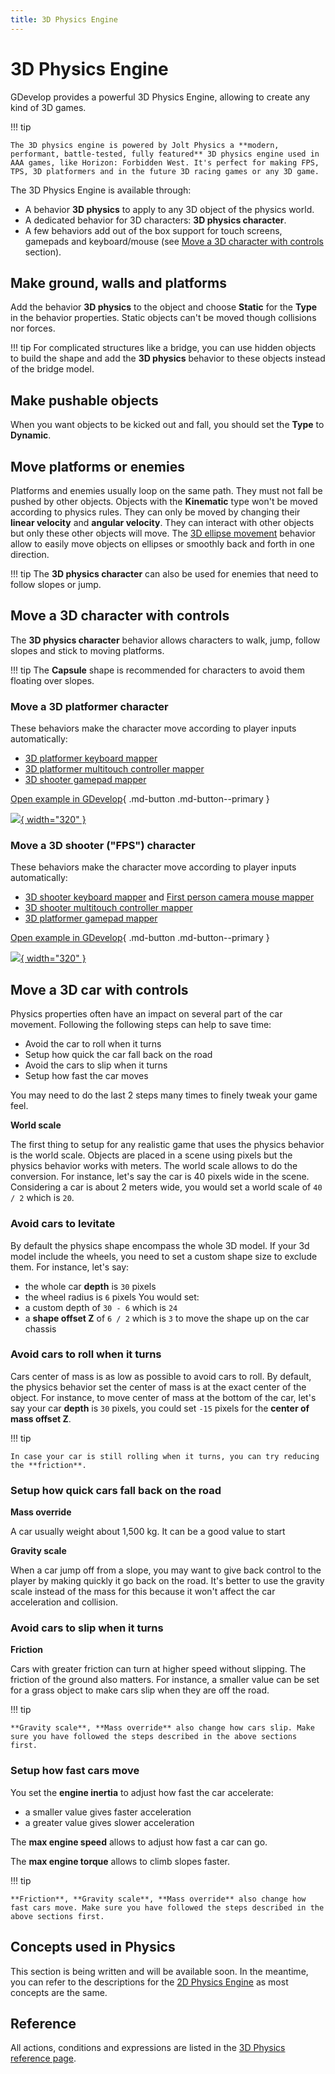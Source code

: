 ```yaml
---
title: 3D Physics Engine
---
```

# 3D Physics Engine

GDevelop provides a powerful 3D Physics Engine, allowing to create any kind of 3D games.

!!! tip 

    The 3D physics engine is powered by Jolt Physics a **modern, performant, battle-tested, fully featured** 3D physics engine used in AAA games, like Horizon: Forbidden West. It's perfect for making FPS, TPS, 3D platformers and in the future 3D racing games or any 3D game.

The 3D Physics Engine is available through:

* A behavior **3D physics** to apply to any 3D object of the physics world.
* A dedicated behavior for 3D characters: **3D physics character**.
* A few behaviors add out of the box support for touch screens, gamepads and keyboard/mouse (see [Move a 3D character with controls](#move-a-3d-character-with-controls) section).


## Make ground, walls and platforms

Add the behavior **3D physics** to the object and choose **Static** for the **Type** in the behavior properties. Static objects can't be moved though collisions nor forces.

!!! tip 
    For complicated structures like a bridge, you can use hidden objects to build the shape and add the **3D physics** behavior to these objects instead of the bridge model.

## Make pushable objects

When you want objects to be kicked out and fall, you should set the **Type** to **Dynamic**.


## Move platforms or enemies

Platforms and enemies usually loop on the same path. They must not fall be pushed by other objects.
Objects with the **Kinematic** type won't be moved according to physics rules. They can only be moved by changing their **linear velocity** and **angular velocity**. They can interact with other objects but only these other objects will move.
The [3D ellipse movement](/gdevelop5/extensions/physics-ellipse-movement3d/) behavior allow to easily move objects on ellipses or smoothly back and forth in one direction.

!!! tip 
    The **3D physics character** can also be used for enemies that need to follow slopes or jump.


## Move a 3D character with controls

The **3D physics character** behavior allows characters to walk, jump, follow slopes and stick to moving platforms.

!!! tip 
    The **Capsule** shape is recommended for characters to avoid them floating over slopes.


### Move a 3D platformer character

These behaviors make the character move according to player inputs automatically:

* [3D platformer keyboard mapper](/gdevelop5/extensions/physics-character3dkey-mapper)
* [3D platformer multitouch controller mapper](/gdevelop5/objects/multitouch-joystick)
* [3D shooter gamepad mapper](/gdevelop5/all-features/gamepad/)

[Open example in GDevelop](https://editor.gdevelop.io/?project=example://3d-platformer){ .md-button .md-button--primary }

[![](platformer3d.png){ width="320" }](https://editor.gdevelop.io/?project=example://3d-platformer)


### Move a 3D shooter ("FPS") character

These behaviors make the character move according to player inputs automatically:

* [3D shooter keyboard mapper](/gdevelop5/extensions/physics-character3dkey-mapper) and [First person camera mouse mapper](/gdevelop5/extensions/mouse-pointer-lock/#first-person-camera-mouse-mapper)
* [3D shooter multitouch controller mapper](/gdevelop5/objects/multitouch-joystick)
* [3D platformer gamepad mapper](/gdevelop5/all-features/gamepad/)

[Open example in GDevelop](https://editor.gdevelop.io/?project=example://3d-first-person){ .md-button .md-button--primary }

[![](first-person.png){ width="320" }](https://editor.gdevelop.io/?project=example://3d-first-person)


## Move a 3D car with controls

Physics properties often have an impact on several part of the car movement. Following the following steps can help to save time:
- Avoid the car to roll when it turns
- Setup how quick the car fall back on the road
- Avoid the cars to slip when it turns
- Setup how fast the car moves

You may need to do the last 2 steps many times to finely tweak your game feel.

**World scale**

The first thing to setup for any realistic game that uses the physics behavior is the world scale. Objects are placed in a scene using pixels but the physics behavior works with meters. The world scale allows to do the conversion. For instance, let's say the car is 40 pixels wide in the scene. Considering a car is about 2 meters wide, you would set a world scale of `40 / 2` which is `20`.

### Avoid cars to levitate

By default the physics shape encompass the whole 3D model. If your 3d model include the wheels, you need to set a custom shape size to exclude them. For instance, let's say:
- the whole car **depth** is `30` pixels
- the wheel radius is `6` pixels
You would set:
- a custom depth of `30 - 6` which is `24`
- a **shape offset Z** of `6 / 2` which is `3` to move the shape up on the car chassis

### Avoid cars to roll when it turns

Cars center of mass is as low as possible to avoid cars to roll. By default, the physics behavior set the center of mass is at the exact center of the object. For instance, to move center of mass at the bottom of the car, let's say your car **depth** is `30` pixels, you could set `-15` pixels for the **center of mass offset Z**.

!!! tip

	In case your car is still rolling when it turns, you can try reducing the **friction**.

### Setup how quick cars fall back on the road

**Mass override**

A car usually weight about 1,500 kg. It can be a good value to start

**Gravity scale**

When a car jump off from a slope, you may want to give back control to the player by making quickly it go back on the road. It's better to use the gravity scale instead of the mass for this because it won't affect the car acceleration and collision.

### Avoid cars to slip when it turns

**Friction**

Cars with greater friction can turn at higher speed without slipping. The friction of the ground also matters. For instance, a smaller value can be set for a grass object to make cars slip when they are off the road.

!!! tip

	**Gravity scale**, **Mass override** also change how cars slip. Make sure you have followed the steps described in the above sections first.

### Setup how fast cars move

You set the **engine inertia** to adjust how fast the car accelerate:
- a smaller value gives faster acceleration
- a greater value gives slower acceleration

The **max engine speed** allows to adjust how fast a car can go.

The **max engine torque** allows to climb slopes faster.

!!! tip

	**Friction**, **Gravity scale**, **Mass override** also change how fast cars move. Make sure you have followed the steps described in the above sections first.


## Concepts used in Physics

This section is being written and will be available soon.
In the meantime, you can refer to the descriptions for the [2D Physics Engine](/gdevelop5/behaviors/physics2/) as most concepts are the same.


## Reference

All actions, conditions and expressions are listed in the [3D Physics reference page](/gdevelop5/all-features/physics3d/reference/).
